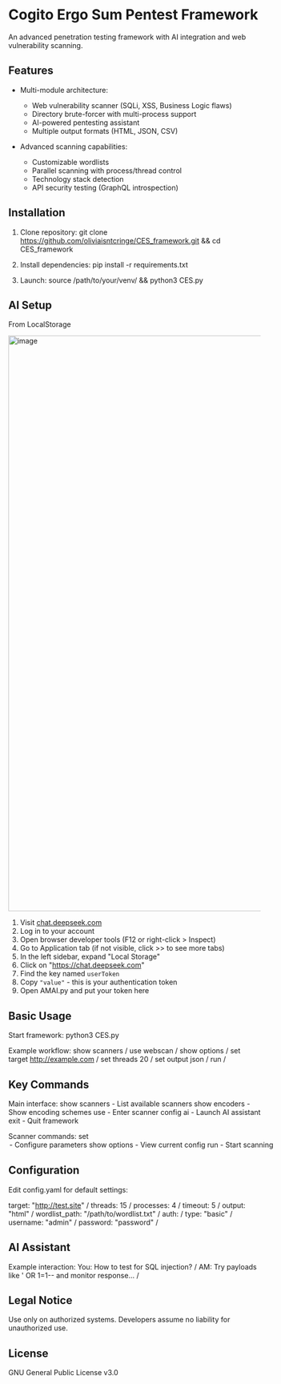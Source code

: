 Cogito Ergo Sum Pentest Framework
==================================

An advanced penetration testing framework with AI integration and web vulnerability scanning.

Features
--------
- Multi-module architecture:
  * Web vulnerability scanner (SQLi, XSS, Business Logic flaws)
  * Directory brute-forcer with multi-process support
  * AI-powered pentesting assistant
  * Multiple output formats (HTML, JSON, CSV)
  
- Advanced scanning capabilities:
  * Customizable wordlists
  * Parallel scanning with process/thread control
  * Technology stack detection
  * API security testing (GraphQL introspection)

Installation
------------
1. Clone repository:
   git clone https://github.com/oliviaisntcringe/CES_framework.git && cd CES_framework

2. Install dependencies:
   pip install -r requirements.txt

3. Launch:
   source /path/to/your/venv/ && python3 CES.py
   
AI Setup
------------

From LocalStorage 

<img width="1150" alt="image" src="https://github.com/user-attachments/assets/b4e11650-3d1b-4638-956a-c67889a9f37e" />

1. Visit [chat.deepseek.com](https://chat.deepseek.com)
2. Log in to your account
3. Open browser developer tools (F12 or right-click > Inspect)
4. Go to Application tab (if not visible, click >> to see more tabs)
5. In the left sidebar, expand "Local Storage"
6. Click on "https://chat.deepseek.com"
7. Find the key named `userToken`
8. Copy `"value"` - this is your authentication token
9. Open AMAI.py and put your token here

Basic Usage
-----------
Start framework:
   python3 CES.py

Example workflow:
   show scanners /
   use webscan /
   show options / 
   set target http://example.com / 
   set threads 20 / 
   set output json /
   run / 

Key Commands
------------
Main interface:
   show scanners    - List available scanners
   show encoders   - Show encoding schemes
   use <scanner>   - Enter scanner config
   ai              - Launch AI assistant
   exit            - Quit framework

Scanner commands:
   set <option> <value> - Configure parameters
   show options        - View current config
   run                 - Start scanning

Configuration
-------------
Edit config.yaml for default settings:

target: "http://test.site" /
threads: 15 /
processes: 4 /
timeout: 5 / 
output: "html" / 
wordlist_path: "/path/to/wordlist.txt" / 
auth: / 
  type: "basic" / 
  username: "admin" / 
  password: "password" / 

AI Assistant
------------
Example interaction:
You: How to test for SQL injection? /
AM: Try payloads like ' OR 1=1-- and monitor response... /

Legal Notice
------------
Use only on authorized systems. Developers assume no liability for unauthorized use.

License
-------
GNU General Public License v3.0
